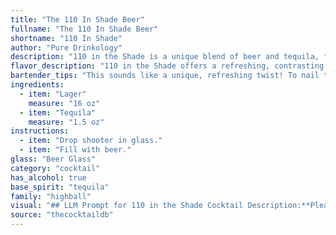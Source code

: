 ```yaml
---
title: "The 110 In Shade Beer"
fullname: "The 110 In Shade Beer"
shortname: "110 In Shade"
author: "Pure Drinkology"
description: "110 in the Shade is a unique blend of beer and tequila, falling into the Highball cocktail family.  Its origin remains shrouded in mystery, but the combination likely emerged from the desire to mix traditional Mexican flavors with a refreshing, thirst-quenching beer base. "
flavor_description: "110 in the Shade offers a refreshing, contrasting taste experience.  The lager provides a crisp, clean base, while the tequila adds a subtle, agave-forward warmth.  Expect a hint of citrus, perhaps lime or lemon, to cut through the sweetness and create a balanced, thirst-quenching drink. "
bartender_tips: "This sounds like a unique, refreshing twist! To nail the 110 in the Shade, chill your lager and tequila well before mixing. A good ratio is 2 parts lager to 1 part tequila.  Use a tall glass with ice and a lime wedge garnish.  Remember,  this drink is all about balance, so experiment with the ratios to find your perfect blend. "
ingredients:
  - item: "Lager"
    measure: "16 oz"
  - item: "Tequila"
    measure: "1.5 oz"
instructions:
  - item: "Drop shooter in glass."
  - item: "Fill with beer."
glass: "Beer Glass"
category: "cocktail"
has_alcohol: true
base_spirit: "tequila"
family: "highball"
visual: "## LLM Prompt for 110 in the Shade Cocktail Description:**Please describe the visual appearance of a 110 in the Shade cocktail, a refreshing drink made with Lager and Tequila. Consider the following:*** **Color:** What is the overall color of the drink? Is it clear, cloudy, or layered? * **Clarity:** Is the drink transparent, or does it have a slightly hazy appearance? * **Head:** Does the Lager create a head on top? Describe its size, color, and texture. * **Garnish:**  What garnish is used? How does it enhance the visual appeal?* **Glassware:** Is the drink served in a specific type of glass? Describe its shape, size, and material. * **Overall Impression:** What is the overall visual impression of the 110 in the Shade cocktail? Is it refreshing, vibrant, or elegant? **Example Response:**The 110 in the Shade cocktail is a vibrant blend of golden lager and clear tequila, resulting in a light, straw-colored drink. A subtle, frothy head crowns the top, reminiscent of a well-poured pint of beer, adding a touch of creaminess to the visual appeal.  A simple lime wedge garnish rests on the rim of the tall, frosted glass, adding a touch of citrusy color and fragrance to the composition. The overall impression is one of refreshing lightness, ideal for a hot summer day. "
source: "thecocktaildb"
---
```


